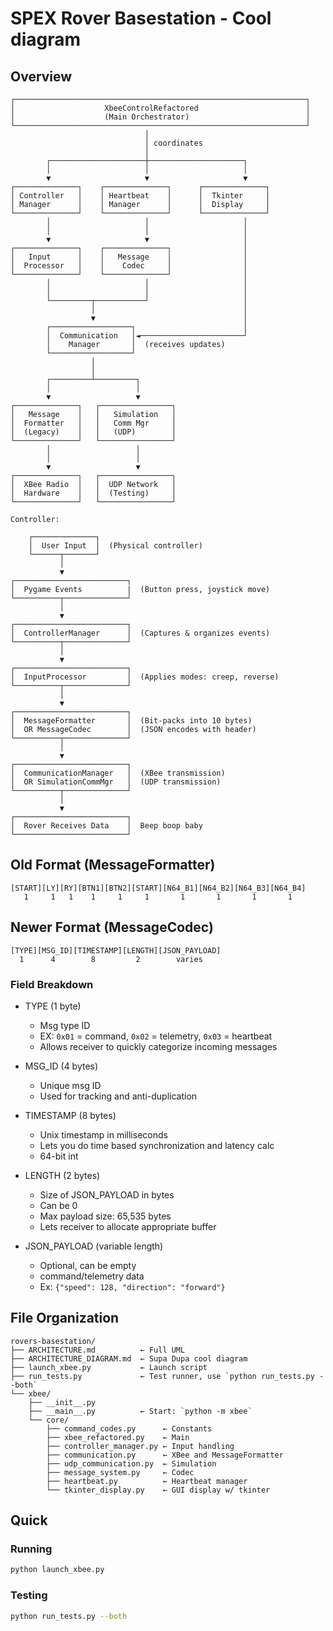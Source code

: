 # SPEX Rover Basestation - Cool diagram

## Overview

```
┌─────────────────────────────────────────────────────────────────┐
│                    XbeeControlRefactored                        │
│                    (Main Orchestrator)                          │
└─────────────────────────────────────────────────────────────────┘
                              │
                              │ coordinates
                              │
        ┌─────────────────────┼─────────────────────┐
        │                     │                     │
        ▼                     ▼                     ▼
┌──────────────┐    ┌──────────────┐      ┌──────────────┐
│ Controller   │    │ Heartbeat    │      │  Tkinter     │
│ Manager      │    │ Manager      │      │  Display     │
└──────────────┘    └──────────────┘      └──────────────┘
        │                     │                     │
        │                     │                     │
        ▼                     ▼                     │
┌──────────────┐    ┌──────────────┐                │
│   Input      │    │   Message    │                │
│  Processor   │    │    Codec     │                │
└──────────────┘    └──────────────┘                │
        │                     │                     │
        │                     │                     │
        └─────────┬───────────┘                     │
                  │                                 │
                  ▼                                 │
        ┌──────────────────┐                        │
        │  Communication   │◄───────────────────────┘
        │    Manager       │  (receives updates)
        └──────────────────┘
                  │
                  │
        ┌─────────┴─────────┐
        │                   │
        ▼                   ▼
┌──────────────┐   ┌────────────────┐
│   Message    │   │   Simulation   │
│  Formatter   │   │   Comm Mgr     │
│  (Legacy)    │   │   (UDP)        │
└──────────────┘   └────────────────┘
        │                   │
        │                   │
        ▼                   ▼
┌──────────────┐   ┌────────────────┐
│  XBee Radio  │   │  UDP Network   │
│  Hardware    │   │  (Testing)     │
└──────────────┘   └────────────────┘

Controller:

    ┌──────────────┐
    │  User Input  │  (Physical controller)
    └──────┬───────┘
           │
           ▼
┌─────────────────────────┐
│  Pygame Events          |  (Button press, joystick move)
└──────────┬──────────────┘
           │
           ▼
┌─────────────────────────┐
│  ControllerManager      │  (Captures & organizes events)
└──────────┬──────────────┘
           │
           ▼
┌─────────────────────────┐
│  InputProcessor         │  (Applies modes: creep, reverse)
└──────────┬──────────────┘
           │
           ▼
┌─────────────────────────┐
│  MessageFormatter       │  (Bit-packs into 10 bytes)
│  OR MessageCodec        │  (JSON encodes with header)
└──────────┬──────────────┘
           │
           ▼
┌─────────────────────────┐
│  CommunicationManager   │  (XBee transmission)
│  OR SimulationCommMgr   │  (UDP transmission)
└──────────┬──────────────┘
           │
           ▼
┌─────────────────────────┐
│  Rover Receives Data    │  Beep boop baby
└─────────────────────────┘
```

## Old Format (MessageFormatter)
```
[START][LY][RY][BTN1][BTN2][START][N64_B1][N64_B2][N64_B3][N64_B4]
   1     1   1    1     1     1       1       1       1       1
```

## Newer Format (MessageCodec)
```
[TYPE][MSG_ID][TIMESTAMP][LENGTH][JSON_PAYLOAD]
  1      4        8         2        varies
```

### Field Breakdown

- TYPE (1 byte)
  - Msg type ID
  - EX: `0x01` = command, `0x02` = telemetry, `0x03` = heartbeat
  - Allows receiver to quickly categorize incoming messages

- MSG_ID (4 bytes)
  - Unique msg ID
  - Used for tracking and anti-duplication

- TIMESTAMP (8 bytes)
  - Unix timestamp in milliseconds
  - Lets you do time based synchronization and latency calc
  - 64-bit int

- LENGTH (2 bytes)
  - Size of JSON_PAYLOAD in bytes
  - Can be 0
  - Max payload size: 65,535 bytes
  - Lets receiver to allocate appropriate buffer

- JSON_PAYLOAD (variable length)
  - Optional, can be empty
  - command/telemetry data
  - Ex: `{"speed": 128, "direction": "forward"}`

## File Organization

```
rovers-basestation/
├── ARCHITECTURE.md          ← Full UML
├── ARCHITECTURE_DIAGRAM.md  ← Supa Dupa cool diagram
├── launch_xbee.py           ← Launch script
├── run_tests.py             ← Test runner, use `python run_tests.py --both`
└── xbee/
    ├── __init__.py
    ├── __main__.py          ← Start: `python -m xbee`
    └── core/
        ├── command_codes.py      ← Constants
        ├── xbee_refactored.py    ← Main
        ├── controller_manager.py ← Input handling
        ├── communication.py      ← XBee and MessageFormatter
        ├── udp_communication.py  ← Simulation
        ├── message_system.py     ← Codec
        ├── heartbeat.py          ← Heartbeat manager
        └── tkinter_display.py    ← GUI display w/ tkinter
```

## Quick

### Running
```bash
python launch_xbee.py
```

### Testing
```bash
python run_tests.py --both
```